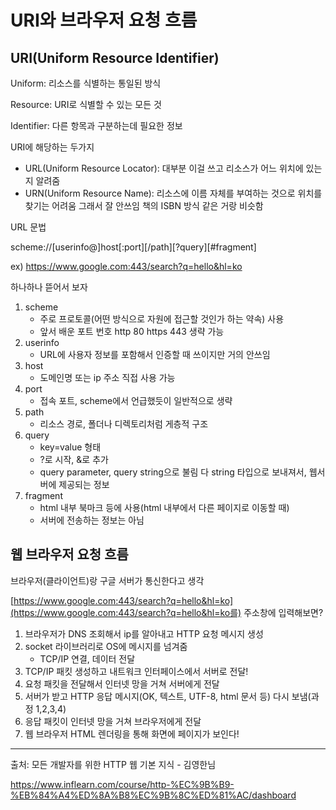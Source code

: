 # URI와 브라우저 요청 흐름
## URI(Uniform Resource Identifier)

Uniform: 리소스를 식별하는 통일된 방식

Resource: URI로 식별할 수 있는 모든 것

Identifier: 다른 항목과 구분하는데 필요한 정보

URI에 해당하는 두가지

- URL(Uniform Resource Locator): 대부분 이걸 쓰고 리소스가 어느 위치에 있는지 알려줌
- URN(Uniform Resource Name): 리소스에 이름 자체를 부여하는 것으로 위치를 찾기는 어려움 그래서 잘 안쓰임 책의 ISBN 방식 같은 거랑 비슷함

URL 문법

scheme://[userinfo@]host[:port][/path][?query][#fragment]

ex) https://www.google.com:443/search?q=hello&hl=ko

하나하나 뜯어서 보자

1. scheme
    - 주로 프로토콜(어떤 방식으로 자원에 접근할 것인가 하는 약속) 사용
    - 앞서 배운 포트 번호 http 80 https 443 생략 가능
2. userinfo
    - URL에 사용자 정보를 포함해서 인증할 때 쓰이지만 거의 안쓰임
3. host
    - 도메인명 또는 ip 주소 직접 사용 가능
4. port
    - 접속 포트, scheme에서 언급했듯이 일반적으로 생략
5. path
    - 리소스 경로, 폴더나 디렉토리처럼 게층적 구조
6. query
    - key=value 형태
    - ?로 시작, &로 추가
    - query parameter, query string으로 불림 다 string 타입으로 보내져서, 웹서버에 제공되는 정보
7. fragment
    - html 내부 북마크 등에 사용(html 내부에서 다른 페이지로 이동할 때)
    - 서버에 전송하는 정보는 아님

## 웹 브라우저 요청 흐름

브라우저(클라이언트)랑 구글 서버가 통신한다고 생각

[https://www.google.com:443/search?q=hello&hl=ko](https://www.google.com:443/search?q=hello&hl=ko를) 주소창에 입력해보면?

1. 브라우저가 DNS 조회해서 ip를 알아내고 HTTP 요청 메시지 생성
2. socket 라이브러리로 OS에 메시지를 넘겨줌
    - TCP/IP 연결, 데이터 전달
3. TCP/IP 패킷 생성하고 내트워크 인터페이스에서 서버로 전달!
4. 요청 패킷을 전달해서 인터넷 망을 거쳐 서버에게 전달
5. 서버가 받고 HTTP 응답 메시지(OK, 텍스트, UTF-8, html 문서 등) 다시 보냄(과정 1,2,3,4)
6. 응답 패킷이 인터넷 망을 거쳐 브라우저에게 전달
7. 웹 브라우저 HTML 렌더링을 통해 화면에 페이지가 보인다!
---
출처: 모든 개발자를 위한 HTTP 웹 기본 지식 - 김영한님

https://www.inflearn.com/course/http-%EC%9B%B9-%EB%84%A4%ED%8A%B8%EC%9B%8C%ED%81%AC/dashboard
